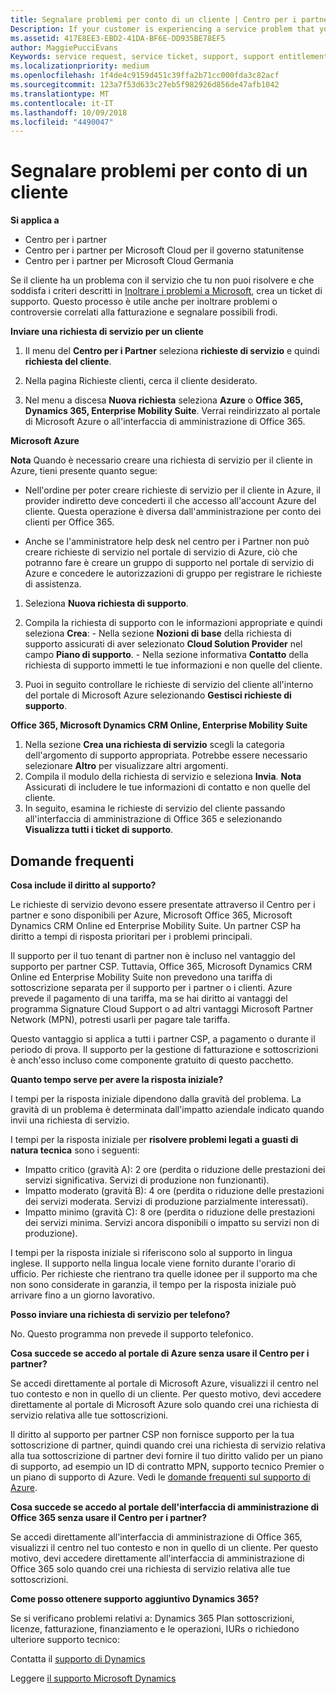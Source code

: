 ```yaml
---
title: Segnalare problemi per conto di un cliente | Centro per i partner
Description: If your customer is experiencing a service problem that you can''t resolve, and that meets the criteria described in Escalate problems to Microsoft, file a support ticket for them.
ms.assetid: 417E8EE3-EBD2-41DA-BF6E-DD935BE78EF5
author: MaggiePucciEvans
Keywords: service request, service ticket, support, support entitlement, aobo, Azure aobo
ms.localizationpriority: medium
ms.openlocfilehash: 1f4de4c9159d451c39ffa2b71cc000fda3c82acf
ms.sourcegitcommit: 123a7f53d633c27eb5f982926d856de47afb1042
ms.translationtype: MT
ms.contentlocale: it-IT
ms.lasthandoff: 10/09/2018
ms.locfileid: "4490047"
---
```

# <a name="report-problems-on-behalf-of-a-customer"></a>Segnalare problemi per conto di un cliente

**Si applica a**

-  Centro per i partner
-  Centro per i partner per Microsoft Cloud per il governo statunitense
-  Centro per i partner per Microsoft Cloud Germania

Se il cliente ha un problema con il servizio che tu non puoi risolvere e che soddisfa i criteri descritti in [Inoltrare i problemi a Microsoft](escalate-problems-to-microsoft.md), crea un ticket di supporto. Questo processo è utile anche per inoltrare problemi o controversie correlati alla fatturazione e segnalare possibili frodi.

**Inviare una richiesta di servizio per un cliente**

1.  Il menu del **Centro per i Partner** seleziona **richieste di servizio** e quindi **richiesta del cliente**. 

2.  Nella pagina Richieste clienti, cerca il cliente desiderato.

3.  Nel menu a discesa **Nuova richiesta** seleziona **Azure** o **Office 365, Dynamics 365, Enterprise Mobility Suite**. Verrai reindirizzato al portale di Microsoft Azure o all'interfaccia di amministrazione di Office 365.

**Microsoft Azure**

**Nota** Quando è necessario creare una richiesta di servizio per il cliente in Azure, tieni presente quanto segue:

- Nell'ordine per poter creare richieste di servizio per il cliente in Azure, il provider indiretto deve concederti il che accesso all'account Azure del cliente. Questa operazione è diversa dall'amministrazione per conto dei clienti per Office 365. 

- Anche se l'amministratore help desk nel centro per i Partner non può creare richieste di servizio nel portale di servizio di Azure, ciò che potranno fare è creare un gruppo di supporto nel portale di servizio di Azure e concedere le autorizzazioni di gruppo per registrare le richieste di assistenza.

1.  Seleziona **Nuova richiesta di supporto**.
2.  Compila la richiesta di supporto con le informazioni appropriate e quindi seleziona **Crea**:
        -   Nella sezione **Nozioni di base** della richiesta di supporto assicurati di aver selezionato **Cloud Solution Provider** nel campo **Piano di supporto**.
        -   Nella sezione informativa **Contatto** della richiesta di supporto immetti le tue informazioni e non quelle del cliente.

3.  Puoi in seguito controllare le richieste di servizio del cliente all'interno del portale di Microsoft Azure selezionando **Gestisci richieste di supporto**.



**Office 365, Microsoft Dynamics CRM Online, Enterprise Mobility Suite**

1. Nella sezione **Crea una richiesta di servizio** scegli la categoria dell'argomento di supporto appropriata. Potrebbe essere necessario selezionare **Altro** per visualizzare altri argomenti.    
2. Compila il modulo della richiesta di servizio e seleziona **Invia**.
    **Nota**  Assicurati di includere le tue informazioni di contatto e non quelle del cliente.
3. In seguito, esamina le richieste di servizio del cliente passando all'interfaccia di amministrazione di Office 365 e selezionando **Visualizza tutti i ticket di supporto**.

## <a name="faq"></a>Domande frequenti


**Cosa include il diritto al supporto?**

Le richieste di servizio devono essere presentate attraverso il Centro per i partner e sono disponibili per Azure, Microsoft Office 365, Microsoft Dynamics CRM Online ed Enterprise Mobility Suite. Un partner CSP ha diritto a tempi di risposta prioritari per i problemi principali.

Il supporto per il tuo tenant di partner non è incluso nel vantaggio del supporto per partner CSP. Tuttavia, Office 365, Microsoft Dynamics CRM Online ed Enterprise Mobility Suite non prevedono una tariffa di sottoscrizione separata per il supporto per i partner o i clienti. Azure prevede il pagamento di una tariffa, ma se hai diritto ai vantaggi del programma Signature Cloud Support o ad altri vantaggi Microsoft Partner Network (MPN), potresti usarli per pagare tale tariffa.

Questo vantaggio si applica a tutti i partner CSP, a pagamento o durante il periodo di prova. Il supporto per la gestione di fatturazione e sottoscrizioni è anch'esso incluso come componente gratuito di questo pacchetto.

**Quanto tempo serve per avere la risposta iniziale?**

I tempi per la risposta iniziale dipendono dalla gravità del problema. La gravità di un problema è determinata dall'impatto aziendale indicato quando invii una richiesta di servizio.

I tempi per la risposta iniziale per **risolvere problemi legati a guasti di natura tecnica** sono i seguenti:

-   Impatto critico (gravità A): 2 ore (perdita o riduzione delle prestazioni dei servizi significativa. Servizi di produzione non funzionanti).
-   Impatto moderato (gravità B): 4 ore (perdita o riduzione delle prestazioni dei servizi moderata. Servizi di produzione parzialmente interessati).
-   Impatto minimo (gravità C): 8 ore (perdita o riduzione delle prestazioni dei servizi minima. Servizi ancora disponibili o impatto su servizi non di produzione).

I tempi per la risposta iniziale si riferiscono solo al supporto in lingua inglese. Il supporto nella lingua locale viene fornito durante l'orario di ufficio.
Per richieste che rientrano tra quelle idonee per il supporto ma che non sono considerate in garanzia, il tempo per la risposta iniziale può arrivare fino a un giorno lavorativo.

**Posso inviare una richiesta di servizio per telefono?**

No. Questo programma non prevede il supporto telefonico.

**Cosa succede se accedo al portale di Azure senza usare il Centro per i partner?**

Se accedi direttamente al portale di Microsoft Azure, visualizzi il centro nel tuo contesto e non in quello di un cliente. Per questo motivo, devi accedere direttamente al portale di Microsoft Azure solo quando crei una richiesta di servizio relativa alle tue sottoscrizioni.

Il diritto al supporto per partner CSP non fornisce supporto per la tua sottoscrizione di partner, quindi quando crei una richiesta di servizio relativa alla tua sottoscrizione di partner devi fornire il tuo diritto valido per un piano di supporto, ad esempio un ID di contratto MPN, supporto tecnico Premier o un piano di supporto di Azure. Vedi le [domande frequenti sul supporto di Azure](http://go.microsoft.com/fwlink/?LinkId=717532).

**Cosa succede se accedo al portale dell'interfaccia di amministrazione di Office 365 senza usare il Centro per i partner?**

Se accedi direttamente all'interfaccia di amministrazione di Office 365, visualizzi il centro nel tuo contesto e non in quello di un cliente. Per questo motivo, devi accedere direttamente all'interfaccia di amministrazione di Office 365 solo quando crei una richiesta di servizio relativa alle tue sottoscrizioni.

**Come posso ottenere supporto aggiuntivo Dynamics 365?**

 Se si verificano problemi relativi a: Dynamics 365 Plan sottoscrizioni, licenze, fatturazione, finanziamento e le operazioni, IURs o richiedono ulteriore supporto tecnico:
 
Contatta il [supporto di Dynamics](https://docs.microsoft.com/dynamics365/customer-engagement/admin/contact-technical-support)

Leggere [il supporto Microsoft Dynamics](https://support.microsoft.com/help/4052881/faq-microsoft-dynamics-365-for-unified-operations-iur)



